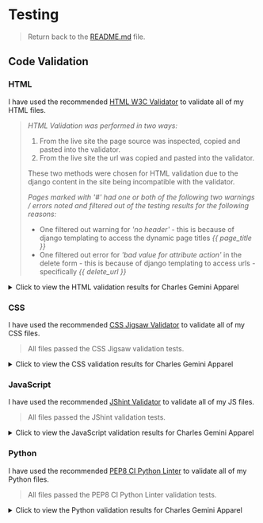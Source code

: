 # Testing
 
> Return back to the [README.md](README.md) file.

## Code Validation

### HTML

I have used the recommended [HTML W3C Validator](https://validator.w3.org) to validate all of my HTML files.

>*HTML Validation was performed in two ways:*
>
>1. From the live site the page source was inspected, copied and pasted into the validator.
>2. From the live site the url was copied and pasted into the validator.
>
>These two methods were chosen for HTML validation due to the django content in the site being incompatible with the validator.
>
>*Pages marked with '#' had one or both of the following two warnings / errors noted and filtered out of the testing results for the following reasons:*
>
>- One filtered out warning for *'no header'* - this is because of django templating to access the dynamic page titles *{{ page_title }}*
>- One filtered out error for *'bad value for attribute action'* in the delete form - this is because of django templating to access urls - specifically *{{ delete_url }}*

<details>
<summary>Click to view the HTML validation results for Charles Gemini Apparel</summary>

| Directory | File | Screenshot Errors | Screenshot Method 1 | Screenshot Method 2 | Notes / Fixes |
| --- | --- | --- | --- | --- | --- |
| admin_panel | add_category.html | No errors to show. | ![screenshot](documentation/validation/html/add_category/add_category_pass.png) | ![screenshot](documentation/validation/html/add_category/add_category_url_pass.png) | Passed! '#' |
| admin_panel | add_colour.html | No errors to show. | ![screenshot](documentation/validation/html/add_colour/add_colour_pass.png) | ![screenshot](documentation/validation/html/add_colour/add_colour_url_pass.png) | Passed! '#' |
| admin_panel | add_garment.html | ![screenshot](documentation/validation/html/add_garment/add_garment.png) | ![screenshot](documentation/validation/html/add_garment/add_garment_pass.png) | ![screenshot](documentation/validation/html/add_garment/add_garment_url_pass.png) | *34 x 'Duplicate attribute' errors for `class="form-control"`* - this was due to the form-control class being added as an extra attribute to the form. Extra attribute was removed from forms.py to remove errors. <hr> *'Bad value `submit` for attribute type on element `a`' error* - this was due to the attribute not being removed from a link when it was converted from a button. Removed attribute `submit` from `a`. |
| admin_panel | add_size.html | No errors to show. | ![screenshot](documentation/validation/html/add_size/add_size_pass.png) | ![screenshot](documentation/validation/html/add_size/add_size_url_pass.png) | Passed! '#' |
| admin_panel | admin_panel.html | No errors to show. | ![screenshot](documentation/validation/html/admin_panel/admin_panel_pass.png) | ![screenshot](documentation/validation/html/admin_panel/admin_panel_url_pass.png) | Passed! |
| admin_panel | contact_list.html | No errors to show. | ![screenshot](documentation/validation/html/contact_list/contact_list_pass.png) | ![screenshot](documentation/validation/html/contact_list/contact_list_url_pass.png) | Passed! '#' |
| admin_panel | edit_category.html | No errors to show. | ![screenshot](documentation/validation/html/edit_category/edit_category_pass.png) | ![screenshot](documentation/validation/html/edit_category/edit_category_url_pass.png) | Passed! '#' |
| admin_panel | edit_colour.html | No errors to show. | ![screenshot](documentation/validation/html/edit_colour/edit_colour_pass.png) | ![screenshot](documentation/validation/html/edit_colour/edit_colour_url_pass.png) | Passed! '#' |
| admin_panel | edit_garment.html | No errors to show. | ![screenshot](documentation/validation/html/edit_garment/edit_garment_pass.png) | ![screenshot](documentation/validation/html/edit_garment/edit_garment_url_pass.png) | Passed! '#' |
| admin_panel | edit_size.html | No errors to show. | ![screenshot](documentation/validation/html/edit_size/edit_size_pass.png) | ![screenshot](documentation/validation/html/edit_size/edit_size_url_pass.png) | Passed! '#' |
| admin_panel | list_categories.html | No errors to show. | ![screenshot](documentation/validation/html/list_categories/list_categories_pass.png) | ![screenshot](documentation/validation/html/list_categories/list_categories_url_pass.png) | Passed!'*' |
| admin_panel | list_colours.html | No errors to show. | ![screenshot](documentation/validation/html/list_colours/list_colours_pass.png) | ![screenshot](documentation/validation/html/list_colours/list_colours_url_pass.png) | Passed!'#' |
| admin_panel | list_garments.html | ![screenshot](documentation/validation/html/list_garments/list_garments.png) | ![screenshot](documentation/validation/html/list_garments/list_garments_pass.png) | ![screenshot](documentation/validation/html/list_garments/list_garments_url_pass.png) | Passed!'#' |
| admin_panel | list_sizes.html | No errors to show. | ![screenshot](documentation/validation/html/list_sizes/list_sizes_pass.png) | ![screenshot](documentation/validation/html/list_sizes/list_sizes_url_pass.png) | Passed!'#' |
| admin_panel | newsletter_list.html | No errors to show. | ![screenshot](documentation/validation/html/newsletter_list/newsletter_list_pass.png) | ![screenshot](documentation/validation/html/newsletter_list/newsletter_list_url_pass.png) | Passed!'#' |
| apparel | all_garments.html | ![screenshot](documentation/validation/html/all_garments/all_garments.png) | ![screenshot](documentation/validation/html/all_garments/all_garments_pass.png) | ![screenshot](documentation/validation/html/all_garments/all_garments_url_pass.png) | *'Heading `h3` cannot be a child of another heading' error* - this was due to a heading tag in the page title on the base template conflicting with a heading tag in the block element on the page. Removed heading tag from base template. The following warnings and errors were all related - *2 x 'Empty heading', 'Stray end tag `h3`'.* <hr> *2 x `aria-labelldby` attribute must point to an element in the same document' error* - Re-named `aria-labelledby` attriute. |
| apparel | garment.html | ![screenshot](documentation/validation/html/garment/garment.png) | ![screenshot](documentation/validation/html/garment/garment_pass.png) | ![screenshot](documentation/validation/html/garment/garment_url_pass.png) | *2 x 'Stray start tag', 1 x 'Stray end tag' and 'Text not allowed in element `select` in this context'* - due to an icon being erroneously added to a `select` element. Removed all offending articles. <hr> *'Bad value `submit` for attribute type on element `a`' error* - this was due to an attribute not being removed from a link when it was converted from a button. Removed attribute `submit` from `a`. |
| bag | bag.html | ![screenshot](documentation/validation/html/bag/bag.png) | ![screenshot](documentation/validation/html/bag/bag_pass.png) | ![screenshot](documentation/validation/html/bag/bag_url_pass.png) | *2 x 'Trailing slash `/` on void elements has no effect and interacts badly with unquoted attribute values'* - Removed trailing slash `/`. <hr> *5 x 'Duplicate ID' and 'The first occurence of ID was here'* - this is due to the way django is set to create ID's for the select dropdown options. |
| checkout | checkout.html | ![screenshot](documentation/validation/html/checkout/checkout.png) | ![screenshot](documentation/validation/html/checkout/checkout_pass.png) | ![screenshot](documentation/validation/html/checkout/checkout_url_pass.png) | '#' and *'Empty heading'* - the empty heading is caused by the loading spinner having no text. |
| checkout | checkout_success.html | No errors to show. | ![screenshot](documentation/validation/html/checkout_success/checkout_success_pass.png) | ![screenshot](documentation/validation/html/checkout_success/checkout_success_url_pass.png) | Passed! |
| contact | contact.html | No errors to show. | ![screenshot](documentation/validation/html/contact/contact_pass.png) | ![screenshot](documentation/validation/html/contact/contact_url_pass.png) | Passed! |
| contact | contact_success.html | No errors to show. | ![screenshot](documentation/validation/html/contact_success/contact_success_pass.png) | ![screenshot](documentation/validation/html/contact_success/contact_success_url_pass.png) | Passed! |
| contact | newsletter_signup.html | No errors to show. | ![screenshot](documentation/validation/html/newsletter_signup/newsletter_signup_pass.png) | ![screenshot](documentation/validation/html/newsletter_signup/newsletter_signup_url_pass.png) | Passed! |
| contact | newsletter_success.html | No errors to show. | ![screenshot](documentation/validation/html/newsletter_success/newsletter_success_pass.png) | ![screenshot](documentation/validation/html/newsletter_success/newsletter_success_url_pass.png) | Passed! |
| home | index.html | ![screenshot](documentation/validation/html/index/index.png) | ![screenshot](documentation/validation/html/index/index_pass.png) | ![screenshot](documentation/validation/html/index/index_url_pass.png) | *'Element `h3` not allowed as child of elemet `ul` in this context'* - Added `li` element around `h3`. <hr> *'No space between attributes'* - Added a space between `image` and `alt` attributes. <hr> *2 x 'The element `button` must not appear as a descendant of the `a` element'* - Moved the link inside of the carousel to wrap the image instead of the whole carousel. <hr> *'The `type` attribute is unnecessary for JavaScript resources'* - Removed the `type` attribute. <hr> *2 x `aria-labelldby` attribute must point to an element in the same document' error* - Re-named `aria-labelledby` attriute. |
| profiles | profile.html | ![screenshot](documentation/validation/html/profile/profile.png) | ![screenshot](documentation/validation/html/profile/profile_pass.png) | ![screenshot](documentation/validation/html/profile/profile_url_pass.png) | *'Stray end tag `thead`'* - Re-located `</thead>` back to end of table head. <hr> *'The `type` attribute is unnecessary for JavaScript resources'* - Removed the type attribute. |
| all_auth | login.html | No errors to show. | ![screenshot](documentation/validation/html/login/login_pass.png) | ![screenshot](documentation/validation/html/login/login_url_pass.png) | Passed! '#' |
| all_auth | logout.html | No errors to show. | ![screenshot](documentation/validation/html/logout/logout_pass.png) | ![screenshot](documentation/validation/html/logout/logout_url_pass.png) | Passed! '#' |
| all_auth | signup.html | No errors to show. | ![screenshot](documentation/validation/html/signup/signup_pass.png) | ![screenshot](documentation/validation/html/signup/signup_url_pass.png) | Passed! '#' |

</details>

### CSS

I have used the recommended [CSS Jigsaw Validator](https://jigsaw.w3.org/css-validator) to validate all of my CSS files.

>All files passed the CSS Jigsaw validation tests.

<details>
<summary>Click to view the CSS validation results for Charles Gemini Apparel</summary>

| Directory | File | Screenshot | Notes |
| --- | --- | --- | --- |
| admin_panel | add_garment.css | ![screenshot](documentation/validation/css/admin_panel/add_garment.png) | Passed! |
| admin_panel | admin_panel.css | ![screenshot](documentation/validation/css/admin_panel/admin_panel.png) | Passed! |
| admin_panel | edit_garment.css | ![screenshot](documentation/validation/css/admin_panel/edit_garment.png) | Passed! |
| admin_panel | list_garments.css | ![screenshot](documentation/validation/css/admin_panel/list_garment.png) | Passed! |
| apparel | garment.css | ![screenshot](documentation/validation/css/apparel/garment.png) | Passed! |
| bag | bag.css | ![screenshot](documentation/validation/css/bag/bag.png) | Passed! |
| checkout | checkout.css | ![screenshot](documentation/validation/css/checkout/checkout.png) | Passed! |
| checkout | checkout_success.css | ![screenshot](documentation/validation/css/checkout/checkout_success.png) | Passed! |
| contact | contact.css | ![screenshot](documentation/validation/css/contact/contact.png) | Passed! |
| profiles | profile.css | ![screenshot](documentation/validation/css/profiles/profile.png) | Passed! |
| static | base.css | ![screenshot](documentation/validation/css/static/base.png) | Passed! |
| static | error_pages.css | ![screenshot](documentation/validation/css/static/error_pages.png) | Passed! |
| static | login.css | ![screenshot](documentation/validation/css/static/login.png) | Passed! |
| static | modal.css | ![screenshot](documentation/validation/css/static/modal.png) | Passed! |
| static | error.css | ![screenshot](documentation/validation/css/toasts/error.png) | Passed! |
| static | info.css | ![screenshot](documentation/validation/css/toasts/info.png) | Passed! |
| static | success.css | ![screenshot](documentation/validation/css/toasts/success.png) | Passed! |
| static | warning.css | ![screenshot](documentation/validation/css/toasts/warning.png) | Passed! |

</details>

### JavaScript

I have used the recommended [JShint Validator](https://jshint.com) to validate all of my JS files.

>All files passed the JShint validation tests.

<details>
<summary>Click to view the JavaScript validation results for Charles Gemini Apparel</summary>

| Directory | File | Screenshot | Notes |
| --- | --- | --- | --- |
| admin_panel | delete_modal.js | ![screenshot](documentation/validation/js/delete_modal.png) | Passed! |
| checkout | stripe_elements.js | ![screenshot](documentation/validation/js/stripe_elements.png) | Passed! |
| contact | success_timer.js | ![screenshot](documentation/validation/js/success_timer.png) | Passed! |
| profiles | countryfield.js | ![screenshot](documentation/validation/js/countryfield.png) | Passed! |
| static | quantity.js | ![screenshot](documentation/validation/js/quantity.png) | Passed! |

</details>

### Python

I have used the recommended [PEP8 CI Python Linter](https://pep8ci.herokuapp.com) to validate all of my Python files.

>All files passed the PEP8 CI Python Linter validation tests.

<details>
<summary>Click to view the Python validation results for Charles Gemini Apparel</summary>

| Directory | File | CI URL | Screenshot | Notes |
| --- | --- | --- | --- | --- |
| admin_panel | admin.py | [PEP8 CI](https://pep8ci.herokuapp.com/https://raw.githubusercontent.com/boderg/charles-gemini-apparel/main/admin_panel/admin.py) | *File not used* | *Nothing to note* |
| admin_panel | forms.py | [PEP8 CI](https://pep8ci.herokuapp.com/https://raw.githubusercontent.com/boderg/charles-gemini-apparel/main/admin_panel/forms.py) | ![screenshot](documentation/validation/python/admin_panel/forms.png) | Passed! |
| admin_panel | models.py | [PEP8 CI](https://pep8ci.herokuapp.com/https://raw.githubusercontent.com/boderg/charles-gemini-apparel/main/admin_panel/models.py) | *File not used* | *Nothing to note* |
| admin_panel | urls.py | [PEP8 CI](https://pep8ci.herokuapp.com/https://raw.githubusercontent.com/boderg/charles-gemini-apparel/main/admin_panel/urls.py) | ![screenshot](documentation/validation/python/admin_panel/urls.png) | Passed! |
| admin_panel | views.py | [PEP8 CI](https://pep8ci.herokuapp.com/https://raw.githubusercontent.com/boderg/charles-gemini-apparel/main/admin_panel/views.py) | ![screenshot](documentation/validation/python/admin_panel/views.png) | Passed! |
| apparel | admin.py | [PEP8 CI](https://pep8ci.herokuapp.com/https://raw.githubusercontent.com/boderg/charles-gemini-apparel/main/apparel/admin.py) | ![screenshot](documentation/validation/python/apparel/admin.png) | Passed! |
| apparel | forms.py | [PEP8 CI](https://pep8ci.herokuapp.com/https://raw.githubusercontent.com/boderg/charles-gemini-apparel/main/apparel/forms.py) | ![screenshot](documentation/validation/python/apparel/forms.png) | Passed! |
| apparel | models.py | [PEP8 CI](https://pep8ci.herokuapp.com/https://raw.githubusercontent.com/boderg/charles-gemini-apparel/main/apparel/models.py) | ![screenshot](documentation/validation/python/apparel/models.png) | Passed! |
| apparel | urls.py | [PEP8 CI](https://pep8ci.herokuapp.com/https://raw.githubusercontent.com/boderg/charles-gemini-apparel/main/apparel/urls.py) | ![screenshot](documentation/validation/python/apparel/urls.png) | Passed! |
| apparel | views.py | [PEP8 CI](https://pep8ci.herokuapp.com/https://raw.githubusercontent.com/boderg/charles-gemini-apparel/main/apparel/views.py) | ![screenshot](documentation/validation/python/apparel/views.png) | Passed! |
| bag | admin.py | [PEP8 CI](https://pep8ci.herokuapp.com/https://raw.githubusercontent.com/boderg/charles-gemini-apparel/main/bag/admin.py) | *File not used* | *Nothing to note* |
| bag | contexts.py | [PEP8 CI](https://pep8ci.herokuapp.com/https://raw.githubusercontent.com/boderg/charles-gemini-apparel/main/bag/contexts.py) | ![screenshot](documentation/validation/python/bag/contexts.png) | Passed! |
| bag | models.py | [PEP8 CI](https://pep8ci.herokuapp.com/https://raw.githubusercontent.com/boderg/charles-gemini-apparel/main/bag/models.py) | *File not used* | *Nothing to note* |
| bag | bag_tools.py | [PEP8 CI](https://pep8ci.herokuapp.com/https://raw.githubusercontent.com/boderg/charles-gemini-apparel/main/bag/templatetags/bag_tools.py) | ![screenshot](documentation/validation/python/bag/bag_tools.png) | Passed! |
| bag | urls.py | [PEP8 CI](https://pep8ci.herokuapp.com/https://raw.githubusercontent.com/boderg/charles-gemini-apparel/main/bag/urls.py) | ![screenshot](documentation/validation/python/bag/urls.png) | Passed! |
| bag | views.py | [PEP8 CI](https://pep8ci.herokuapp.com/https://raw.githubusercontent.com/boderg/charles-gemini-apparel/main/bag/views.py) | ![screenshot](documentation/validation/python/bag/views.png) | Passed! |
| checkout | admin.py | [PEP8 CI](https://pep8ci.herokuapp.com/https://raw.githubusercontent.com/boderg/charles-gemini-apparel/main/checkout/admin.py) | ![screenshot](documentation/validation/python/checkout/admin.png) | Passed! |
| checkout | forms.py | [PEP8 CI](https://pep8ci.herokuapp.com/https://raw.githubusercontent.com/boderg/charles-gemini-apparel/main/checkout/forms.py) | ![screenshot](documentation/validation/python/checkout/forms.png) | Passed! |
| checkout | models.py | [PEP8 CI](https://pep8ci.herokuapp.com/https://raw.githubusercontent.com/boderg/charles-gemini-apparel/main/checkout/models.py) | ![screenshot](documentation/validation/python/checkout/models.png) | Passed! |
| checkout | signals.py | [PEP8 CI](https://pep8ci.herokuapp.com/https://raw.githubusercontent.com/boderg/charles-gemini-apparel/main/checkout/signals.py) | ![screenshot](documentation/validation/python/checkout/signals.png) | Passed! |
| checkout | urls.py | [PEP8 CI](https://pep8ci.herokuapp.com/https://raw.githubusercontent.com/boderg/charles-gemini-apparel/main/checkout/urls.py) | ![screenshot](documentation/validation/python/checkout/urls.png) | Passed! |
| checkout | views.py | [PEP8 CI](https://pep8ci.herokuapp.com/https://raw.githubusercontent.com/boderg/charles-gemini-apparel/main/checkout/views.py) | ![screenshot](documentation/validation/python/checkout/views.png) | Passed! |
| checkout | webhook_handler.py | [PEP8 CI](https://pep8ci.herokuapp.com/https://raw.githubusercontent.com/boderg/charles-gemini-apparel/main/checkout/webhook_handler.py) | ![screenshot](documentation/validation/python/checkout/webhook_handler.png) | Passed! |
| checkout | webhooks.py | [PEP8 CI](https://pep8ci.herokuapp.com/https://raw.githubusercontent.com/boderg/charles-gemini-apparel/main/checkout/webhooks.py) | ![screenshot](documentation/validation/python/checkout/webhooks.png) | Passed! |
| contact | admin.py | [PEP8 CI](https://pep8ci.herokuapp.com/https://raw.githubusercontent.com/boderg/charles-gemini-apparel/main/contact/admin.py) | ![screenshot](documentation/validation/python/contact/admin.png) | Passed! |
| contact | forms.py | [PEP8 CI](https://pep8ci.herokuapp.com/https://raw.githubusercontent.com/boderg/charles-gemini-apparel/main/contact/forms.py) | ![screenshot](documentation/validation/python/contact/forms.png) | Passed! |
| contact | models.py | [PEP8 CI](https://pep8ci.herokuapp.com/https://raw.githubusercontent.com/boderg/charles-gemini-apparel/main/contact/models.py) | ![screenshot](documentation/validation/python/contact/models.png) | Passed! |
| contact | urls.py | [PEP8 CI](https://pep8ci.herokuapp.com/https://raw.githubusercontent.com/boderg/charles-gemini-apparel/main/contact/urls.py) | ![screenshot](documentation/validation/python/contact/urls.png) | Passed! |
| contact | views.py | [PEP8 CI](https://pep8ci.herokuapp.com/https://raw.githubusercontent.com/boderg/charles-gemini-apparel/main/contact/views.py) | ![screenshot](documentation/validation/python/contact/views.png) | Passed! |
|  | custom_storages.py | [PEP8 CI](https://pep8ci.herokuapp.com/https://raw.githubusercontent.com/boderg/charles-gemini-apparel/main/custom_storages.py) | ![screenshot](documentation/validation/python/custom_storages.png) | Passed! |
| home | admin.py | [PEP8 CI](https://pep8ci.herokuapp.com/https://raw.githubusercontent.com/boderg/charles-gemini-apparel/main/home/admin.py) | *File not used* | *Nothing to Note* |
| home | models.py | [PEP8 CI](https://pep8ci.herokuapp.com/https://raw.githubusercontent.com/boderg/charles-gemini-apparel/main/home/models.py) | *File not used* | *Nothing to Note* |
| home | urls.py | [PEP8 CI](https://pep8ci.herokuapp.com/https://raw.githubusercontent.com/boderg/charles-gemini-apparel/main/home/urls.py) | ![screenshot](documentation/validation/python/home/urls.png) | Passed! |
| home | views.py | [PEP8 CI](https://pep8ci.herokuapp.com/https://raw.githubusercontent.com/boderg/charles-gemini-apparel/main/home/views.py) | ![screenshot](documentation/validation/python/home/views.png) | Passed! |
| main | settings.py | [PEP8 CI](https://pep8ci.herokuapp.com/https://raw.githubusercontent.com/boderg/charles-gemini-apparel/main/main/settings.py) | ![screenshot](documentation/validation/python/main/settings.png) | Passed! |
| main | urls.py | [PEP8 CI](https://pep8ci.herokuapp.com/https://raw.githubusercontent.com/boderg/charles-gemini-apparel/main/main/urls.py) | ![screenshot](documentation/validation/python/main/urls.png) | Passed! |
|  | manage.py | [PEP8 CI](https://pep8ci.herokuapp.com/https://raw.githubusercontent.com/boderg/charles-gemini-apparel/main/manage.py) | ![screenshot](documentation/validation/python/manage.png) | Passed! |
| profiles | admin.py | [PEP8 CI](https://pep8ci.herokuapp.com/https://raw.githubusercontent.com/boderg/charles-gemini-apparel/main/profiles/admin.py) | *File not used* | *Nothing to note* |
| profiles | forms.py | [PEP8 CI](https://pep8ci.herokuapp.com/https://raw.githubusercontent.com/boderg/charles-gemini-apparel/main/profiles/forms.py) | ![screenshot](documentation/validation/python/profiles/forms.png) | Passed! |
| profiles | models.py | [PEP8 CI](https://pep8ci.herokuapp.com/https://raw.githubusercontent.com/boderg/charles-gemini-apparel/main/profiles/models.py) | ![screenshot](documentation/validation/python/profiles/models.png) | Passed! |
| profiles | urls.py | [PEP8 CI](https://pep8ci.herokuapp.com/https://raw.githubusercontent.com/boderg/charles-gemini-apparel/main/profiles/urls.py) | ![screenshot](documentation/validation/python/profiles/urls.png) | Passed! |
| profiles | views.py | [PEP8 CI](https://pep8ci.herokuapp.com/https://raw.githubusercontent.com/boderg/charles-gemini-apparel/main/profiles/views.py) | ![screenshot](documentation/validation/python/profiles/views.png) | Passed! |

</details>
